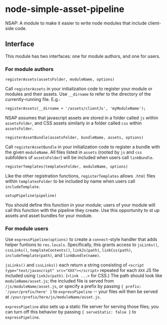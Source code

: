 # node-simple-asset-pipeline

NSAP: A module to make it easier to write node modules that include client-side code.



## Interface

This module has two interfaces: one for module authors, and one for users.


### For module authors

`registerAssets(assetsFolder, moduleName, options)`

Call `registerAssets` in your initialization code to register your module or modules and their assets. Use `__dirname` to refer to the directory of the currently-running file. E.g.:

    registerAssets(__dirname + '/assets/clientJs', 'myModuleName');

NSAP assumes that javascript assets are stored in a folder called `js` within `assetsFolder`, and CSS assets similarly in a folder called `css` within `assetsFolder`.


`registerAssetBundle(assetsFolder, bundleName, assets, options)`

Call `registerAssetBundle` in your initialization code to register a bundle with the given `moduleName`. All files listed in `assets` (rooted by `js` and `css` subfolders of `assetsFolder`) will be included when users call `linkBundle`.

`registerTemplates(templatesFolder, moduleName, options)`

Like the other registration functions, `registerTemplates` allows `.html` files within `templatesFolder` to be included by name when users call `includeTemplate`.


`setupPipeline(pipeline)`

You should define this function in your module; users of your module will call this function with the pipeline they create. Use this opportunity to st up assets and asset bundles for your module.

### For module users

Use `expressPipeline(options)` to create a `connect`-style handler that adds helper funtions to `res.locals`. Specifically, this grants access to `jsLinks()`, `cssLinks()`, `templateContents()`, `linkJs(path)`, `linkCss(path)`, `includeTemplate(path)`, and `linkBundle(name)`.

`jsLinks()` and `cssLinks()` each return a string consisting of `<script type="text/javascript" src="XXX"></script>` repeated for each `XXX` JS file included using `linkJs(path)`. (`<link ...>` for CSS.) The path should look like `moduleName/asset.js`; the included file is served from `/js/moduleName/asset.js`, or specify a prefix by passing `{ prefix: '/your/prefix/here' }` to `expressPipeline` -- your files will then be served at `/your/prefix/here/js/moduleName/asset.js`.

`expressPipeline` also sets up a static file server for serving those files; you can turn off this behavior by passing `{ serveStatic: false }` to `expressPipeline`.

